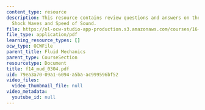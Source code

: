 ```yaml
---
content_type: resource
description: This resource contains review questions and answers on the topic of Normal
  Shock Waves and Speed of Sound.
file: https://ol-ocw-studio-app-production.s3.amazonaws.com/courses/16-01-unified-engineering-i-ii-iii-iv-fall-2005-spring-2006/79ea3a7009a16094a5baac999596bf52_f14_mud_0304.pdf
file_type: application/pdf
learning_resource_types: []
ocw_type: OCWFile
parent_title: Fluid Mechanics
parent_type: CourseSection
resourcetype: Document
title: f14_mud_0304.pdf
uid: 79ea3a70-09a1-6094-a5ba-ac999596bf52
video_files:
  video_thumbnail_file: null
video_metadata:
  youtube_id: null
---
```

